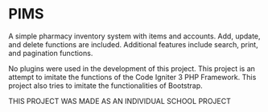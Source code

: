 # PIMS

A simple pharmacy inventory system with items and accounts.
Add, update, and delete functions are included.
Additional features include search, print, and pagination functions.

No plugins were used in the development of this project.
This project is an attempt to imitate the functions of the Code Igniter 3 PHP Framework.
This project also tries to imitate the functionalities of Bootstrap.



THIS PROJECT WAS MADE AS AN INDIVIDUAL SCHOOL PROJECT
